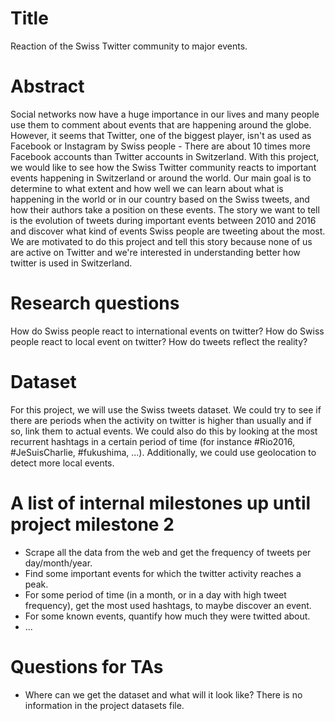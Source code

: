 # Title
Reaction of the Swiss Twitter community to major events.

# Abstract
Social networks now have a huge importance in our lives and many people use them to comment about events that are happening around the globe. However, it seems that Twitter, one of the biggest player, isn't as used as Facebook or Instagram by Swiss people - There are about 10 times more Facebook accounts than Twitter accounts in Switzerland. With this project, we would like to see how the Swiss Twitter community reacts to important events happening in Switzerland or around the world. Our main goal is to determine to what extent and how well we can learn about what is happening in the world or in our country based on the Swiss tweets, and how their authors take a position on these events. The story we want to tell is the evolution of tweets during important events between 2010 and 2016 and discover what kind of events Swiss people are tweeting about the most. We are motivated to do this project and tell this story because none of us are active on Twitter and we're interested in understanding better how twitter is used in Switzerland.

# Research questions
How do Swiss people react to international events on twitter?
How do Swiss people react to local event on twitter?
How do tweets reflect the reality? 

# Dataset
For this project, we will use the Swiss tweets dataset. We could try to see if there are periods when the activity on twitter is higher than usually and if so, link them to actual events. We could also do this by looking at the most recurrent hashtags in a certain period of time (for instance #Rio2016, #JeSuisCharlie, #fukushima, ...). Additionally, we could use geolocation to detect more local events.

# A list of internal milestones up until project milestone 2
- Scrape all the data from the web and get the frequency of tweets per day/month/year.
- Find some important events for which the twitter activity reaches a peak.
- For some period of time (in a month, or in a day with high tweet frequency), get the most used hashtags, to maybe discover an event.
- For some known events, quantify how much they were twitted about.
- ...

# Questions for TAs
- Where can we get the dataset and what will it look like? There is no information in the project datasets file.
